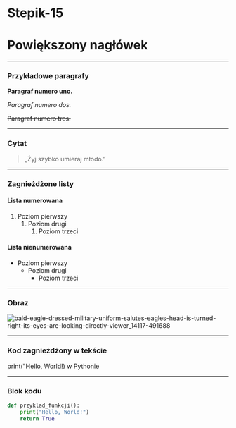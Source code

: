# Stepik-15

# Powiększony nagłówek


---

### Przykładowe paragrafy

**Paragraf numero uno.**

*Paragraf numero dos.*

~~Paragraf numero tres.~~

---

### Cytat

> „Żyj szybko umieraj młodo.”

---

### Zagnieżdżone listy

#### Lista numerowana
1. Poziom pierwszy
   1. Poziom drugi
      1. Poziom trzeci

#### Lista nienumerowana
- Poziom pierwszy
  - Poziom drugi
    - Poziom trzeci

---

### Obraz

![bald-eagle-dressed-military-uniform-salutes-eagles-head-is-turned-right-its-eyes-are-looking-directly-viewer_14117-491688](https://github.com/user-attachments/assets/8c86eea0-3a08-42d5-b856-eb7e7632c29c)


---

 ### Kod zagnieżdżony w tekście

print("Hello, World!) w Pythonie


---


### Blok kodu

```python
def przyklad_funkcji():
    print("Hello, World!")
    return True
